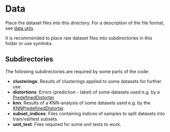 # Data
Place the dataset files into this directory. For a description of the file format, see 
[data utils](../data_utils/README.md).

It is recommended to place raw dataset files into subdirectories in this folder or use symlinks.

## Subdirectories
The following subdirectories are required by some parts of the code:
* **clusterings**: Results of clusterings applied to some datasets for further use.
* **distortions**: Errors (prediction - label) of some datasets used e.g. by a 
[PredefinedDistorter](../data_utils/distorters.py).
* **knn**: Results of a KNN-analysis of some datasets used e.g. by the 
[KNNPredefinedDistorter](../data_utils/distorters.py).
* **subset_indices**: Files containing indices of samples to split datasets into train/val/test 
    subsets.
* **unit_test**: Files required for some unit tests to work.
